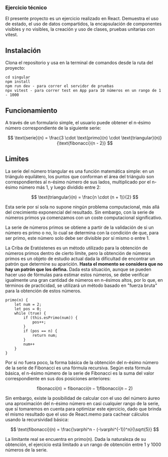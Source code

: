 ### Ejercicio técnico

El presente proyecto es un ejercicio realizado en React. Demuestra el uso de estado, el uso de datos compartidos, la encapsulación de componentes visibles y no visibles, la creación y uso de clases, pruebas unitarias con vitest.

## Instalación

Clona el repositorio y usa en la terminal de comandos desde la ruta del proyecto:

```
cd singular
npm install
npm run dev - para correr el servidor de pruebas
npx vitest - para correr test en App para 10 números en un rango de 1 - 1000
```

## Funcionamiento

A través de un formulario simple, el usuario puede obtener el n-ésimo número correspondiente de la siguiente serie:

$$
\text{serie}(n) = \frac{3 \cdot \text{primo}(n) \cdot \text{triangular}(n)}{\text{fibonacci}(n - 2)}
$$

## Limites

La serie del número triangular es una función matemática simple: en un triángulo equilátero, los puntos que conforman el área del triángulo son correspondientes al n-ésimo número de sus lados, multiplicado por el n-ésimo número más 1, y luego dividido entre 2:

$$
\text{triangular}(n) = \frac{n \cdot (n + 1)}{2}
$$

Esta serie por sí sola no supone ningún problema computacional, más allá del crecimiento exponencial del resultado. Sin embargo, con la serie de números primos ya comenzamos con un coste computacional significativo.

La serie de números primos se obtiene a partir de la validación de si un número es primo o no, lo cual se determina con la condición de que, para ser primo, este número solo debe ser divisible por sí mismo o entre 1.

La Criba de Eratóstenes es un método utilizado para la obtención de números primos dentro de cierto límite, pero la obtención de números primos es un objeto de estudio actual dada la dificultad de encontrar un patrón que determine su aparición. **Hasta el momento se considera que no hay un patrón que los defina.** Dada esta situación, aunque se pueden hacer uso de fórmulas para estimar estos números, se debe verificar igualmente una gran cantidad de números en n-ésimos altos, por lo que, en términos de practicidad, se utilizará un método basado en "fuerza bruta" para la obtención de estos números.

```
primo(n) {
    let num = 2;
    let pos = 0;
    while (true) {
        if (this.esPrimo(num)) {
            pos++;
        }
        if (pos == n) {
            return num;
        }
        num++
    }
}
```

Por si no fuera poco, la forma básica de la obtención del n-ésimo número de la serie de Fibonacci es una fórmula recursiva. Según esta fórmula básica, el n-ésimo número de la serie de Fibonacci es la suma del valor correspondiente en sus dos posiciones anteriores:

$$
\text{fibonacci}(n) = \text{fibonacci}(n - 1) \text{fibonacci}(n - 2)
$$

Sin embargo, existe la posibilidad de calcular con el uso del número áureo una aproximación del n-ésimo número en casi cualquier rango de la serie, que sí tomaremos en cuenta para optimizar este ejercicio, dado que brinda el mismo resultado que el uso de React.memo para cachear cálculos usando la recursividad básica:

$$
\text{fibonacci}(n) = \frac{\varphi^n - (-\varphi^{-1})^n}{\sqrt{5}}
$$

La limitante real se encuentra en primo(n). Dada la naturaleza de su obtención, el ejercicio está limitado a un rango de obtención entre 1 y 1000 números de la serie.
